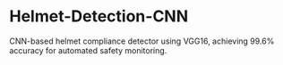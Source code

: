 # Helmet-Detection-CNN
CNN-based helmet compliance detector using VGG16, achieving 99.6% accuracy for automated safety monitoring.

